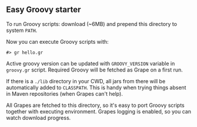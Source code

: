 Easy Groovy starter 
-------------------

To run Groovy scripts: download (~6MB) and prepend this directory to system `PATH`.

Now you can execute Groovy scripts with:

    #> gr hello.gr

Active groovy version can be updated with `GROOVY_VERSION` variable in `groovy.gr` script. 
Required Groovy will be fetched as Grape on a first run.

If there is a `./lib` directory in your CWD, all jars from there will be automatically added to `CLASSPATH`.
This is handy when trying things absent in Maven repositories (when Grapes can't help).

All Grapes are fetched to this directory, so it's easy to port Groovy scripts together with executing environment.
Grapes logging is enabled, so you can watch download progress. 
